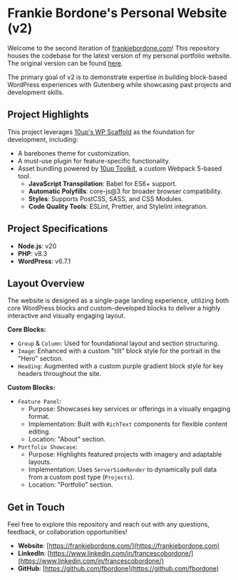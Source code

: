 # Frankie Bordone's Personal Website (v2)

Welcome to the second iteration of [frankiebordone.com](https://frankiebordone.com)! This repository houses the codebase for the latest version of my personal portfolio website. The original version can be found [here](https://github.com/fbordone/frankiebordone).

The primary goal of v2 is to demonstrate expertise in building block-based WordPress experiences with Gutenberg while showcasing past projects and development skills.

## Project Highlights

This project leverages [10up's WP Scaffold](https://github.com/10up/wp-scaffold) as the foundation for development, including:
- A barebones theme for customization.
- A must-use plugin for feature-specific functionality.
- Asset bundling powered by [10up Toolkit](https://github.com/10up/10up-toolkit), a custom Webpack 5-based tool.
	- **JavaScript Transpilation**: Babel for ES6+ support.
	- **Automatic Polyfills**: core-js@3 for broader browser compatibility.
	- **Styles**: Supports PostCSS, SASS, and CSS Modules.
	- **Code Quality Tools**: ESLint, Prettier, and Stylelint integration.

## Project Specifications

- **Node.js**: v20
- **PHP**: v8.3
- **WordPress**: v6.7.1

## Layout Overview

The website is designed as a single-page landing experience, utilizing both core WordPress blocks and custom-developed blocks to deliver a highly interactive and visually engaging layout.

**Core Blocks:**
- `Group` & `Column`: Used for foundational layout and section structuring.
- `Image`: Enhanced with a custom "tilt" block style for the portrait in the "Hero" section.
- `Heading`: Augmented with a custom purple gradient block style for key headers throughout the site.

**Custom Blocks:**
- `Feature Panel`:
	- Purpose: Showcases key services or offerings in a visually engaging format.
	- Implementation: Built with `RichText` components for flexible content editing.
	- Location: "About" section.
- `Portfolio Showcase`:
	- Purpose: Highlights featured projects with imagery and adaptable layouts.
	- Implementation: Uses `ServerSideRender` to dynamically pull data from a custom post type (`Projects`).
	- Location: "Portfolio" section.

## Get in Touch
Feel free to explore this repository and reach out with any questions, feedback, or collaboration opportunities!
- **Website**: [https://frankiebordone.com/](https://frankiebordone.com)
- **LinkedIn**: [https://www.linkedin.com/in/francescobordone/](https://www.linkedin.com/in/francescobordone/)
- **GitHub**: [https://github.com/fbordone](https://github.com/fbordone)
